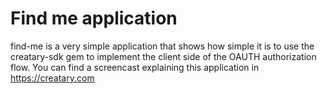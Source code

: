 Find me application
===================
find-me is a very simple application that shows how simple it is to use
the creatary-sdk gem to implement the client side of the OAUTH 
authorization flow.
You can find a screencast explaining this application in 
<https://creatary.com>
